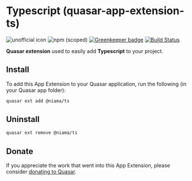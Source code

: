 # Typescript (quasar-app-extension-ts)

![unofficial icon](https://img.shields.io/badge/Quasar%201.0-Unofficial%20App%20Extension-blue.svg?style=flat-square)
![npm (scoped)](https://img.shields.io/npm/v/@niama/quasar-app-extension-ts.svg?style=flat-square)
[![Greenkeeper badge](https://badges.greenkeeper.io/niama-strategies/quasar-app-extension-ts.svg?style=flat-square)](https://greenkeeper.io/)
[![Build Status](https://travis-ci.org/niama-strategies/quasar-app-extension-ts.svg?branch=master&style=flat-square)](https://travis-ci.org/niama-strategies/quasar-starter)

**Quasar extension** used to easily add **Typescript** to your project.

## Install

To add this App Extension to your Quasar application, run the following (in your Quasar app folder):

```bash
quasar ext add @niama/ts
```

## Uninstall

```bash
quasar ext remove @niama/ts
```

## Donate

If you appreciate the work that went into this App Extension, please consider [donating to Quasar](https://donate.quasar.dev).
